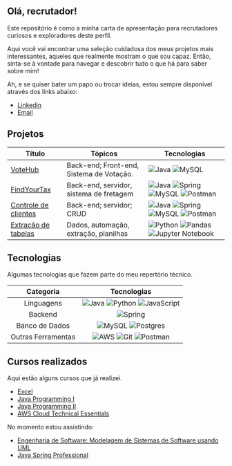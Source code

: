 ## Olá, recrutador!
Este repositório é como a minha carta de apresentação para recrutadores curiosos e exploradores deste perfil.

Aqui você vai encontrar uma seleção cuidadosa dos meus projetos mais interessantes, aqueles que realmente mostram o que sou capaz. Então, sinta-se à vontade para navegar e descobrir tudo o que há para saber sobre mim!

Ah, e se quiser bater um papo ou trocar ideias, estou sempre disponível através dos links abaixo:

- [Linkedin](https://www.linkedin.com/in/kaiovsb)
- [Email](mailto:kaiovsbarbosa@gmail.com)

## Projetos
| Título | Tópicos | Tecnologias |
|--|---------------------------------------------------|--|
|[VoteHub](https://github.com/kvsbarbosa/votehub) | Back-end; Front-end, Sistema de Votação. | ![Java](https://img.shields.io/badge/java-%23ED8B00.svg?style=for-the-badge&logo=openjdk&logoColor=white) ![MySQL](https://img.shields.io/badge/mysql-%2300f.svg?style=for-the-badge&logo=mysql&logoColor=white) |
| [FindYourTax](https://github.com/kvsbarbosa/findYourTax) | Back-end, servidor, sistema de fretagem | ![Java](https://img.shields.io/badge/java-%23ED8B00.svg?style=for-the-badge&logo=openjdk&logoColor=white) ![Spring](https://img.shields.io/badge/spring-%236DB33F.svg?style=for-the-badge&logo=spring&logoColor=white) ![MySQL](https://img.shields.io/badge/mysql-%2300f.svg?style=for-the-badge&logo=mysql&logoColor=white) ![Postman](https://img.shields.io/badge/Postman-FF6C37?style=for-the-badge&logo=postman&logoColor=white) |
| [Controle de clientes](https://github.com/kvsbarbosa/clients-challenge) | Back-end; servidor; CRUD | ![Java](https://img.shields.io/badge/java-%23ED8B00.svg?style=for-the-badge&logo=openjdk&logoColor=white) ![Spring](https://img.shields.io/badge/spring-%236DB33F.svg?style=for-the-badge&logo=spring&logoColor=white) ![MySQL](https://img.shields.io/badge/mysql-%2300f.svg?style=for-the-badge&logo=mysql&logoColor=white) ![Postman](https://img.shields.io/badge/Postman-FF6C37?style=for-the-badge&logo=postman&logoColor=white) |
 | [Extração de tabelas](https://github.com/kvsbarbosa/table-extraction)| Dados, automação, extração, planilhas | ![Python](https://img.shields.io/badge/python-3670A0?style=for-the-badge&logo=python&logoColor=ffdd54) ![Pandas](https://img.shields.io/badge/pandas-%23150458.svg?style=for-the-badge&logo=pandas&logoColor=white) ![Jupyter Notebook](https://img.shields.io/badge/jupyter-%23FA0F00.svg?style=for-the-badge&logo=jupyter&logoColor=white) |

## Tecnologias

Algumas tecnologias que fazem parte do meu repertório técnico.
<br>

|   Categoria  |            Tecnologias             |
|:------------:|:----------------------------------:|
|   Linguagens  | ![Java](https://img.shields.io/badge/java-%23ED8B00.svg?style=for-the-badge&logo=openjdk&logoColor=white) ![Python](https://img.shields.io/badge/python-3670A0?style=for-the-badge&logo=python&logoColor=ffdd54) ![JavaScript](https://img.shields.io/badge/javascript-%23323330.svg?style=for-the-badge&logo=javascript&logoColor=%23F7DF1E) 
|   Backend   | ![Spring](https://img.shields.io/badge/spring-%236DB33F.svg?style=for-the-badge&logo=spring&logoColor=white) |
|   Banco de Dados    | ![MySQL](https://img.shields.io/badge/mysql-%2300f.svg?style=for-the-badge&logo=mysql&logoColor=white) ![Postgres](https://img.shields.io/badge/postgres-%23316192.svg?style=for-the-badge&logo=postgresql&logoColor=white)
| Outras Ferramentas | ![AWS](https://img.shields.io/badge/AWS-%23FF9900.svg?style=for-the-badge&logo=amazon-aws&logoColor=white) ![Git](https://img.shields.io/badge/git-%23F05033.svg?style=for-the-badge&logo=git&logoColor=white) ![Postman](https://img.shields.io/badge/Postman-FF6C37?style=for-the-badge&logo=postman&logoColor=white) |
 
## Cursos realizados

Aqui estão alguns cursos que já realizei.

- [Excel](https://www.ev.org.br/trilhas-de-conhecimento/excel-2016-do-basico-ao-avancado)
- [Java Programming I](https://java-programming.mooc.fi/)
- [Java Programming II](https://java-programming.mooc.fi/)
- [AWS Cloud Technical Essentials](https://www.coursera.org/learn/aws-cloud-technical-essentials)

No momento estou assistindo:

- [Engenharia de Software: Modelagem de Sistemas de Software usando UML](https://www.coursera.org/learn/software-engineering-modeling-software-systems-using-uml)
- [Java Spring Professional](https://devsuperior.com.br/curso-java-spring-professional)


